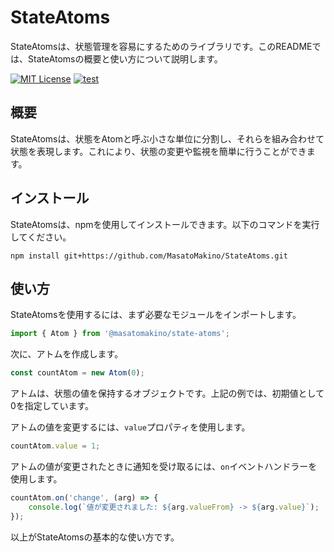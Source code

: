 # StateAtoms

StateAtomsは、状態管理を容易にするためのライブラリです。このREADMEでは、StateAtomsの概要と使い方について説明します。

[![MIT License](https://img.shields.io/badge/license-MIT-blue.svg?style=flat)](LICENSE)
[![test](https://github.com/MasatoMakino/StateAtoms/actions/workflows/ci.yml/badge.svg)](https://github.com/MasatoMakino/StateAtoms/actions/workflows/ci.yml)

## 概要

StateAtomsは、状態をAtomと呼ぶ小さな単位に分割し、それらを組み合わせて状態を表現します。これにより、状態の変更や監視を簡単に行うことができます。

## インストール

StateAtomsは、npmを使用してインストールできます。以下のコマンドを実行してください。

```
npm install git+https://github.com/MasatoMakino/StateAtoms.git
```

## 使い方

StateAtomsを使用するには、まず必要なモジュールをインポートします。

```javascript
import { Atom } from '@masatomakino/state-atoms';
```

次に、アトムを作成します。

```javascript
const countAtom = new Atom(0);
```

アトムは、状態の値を保持するオブジェクトです。上記の例では、初期値として0を指定しています。

アトムの値を変更するには、`value`プロパティを使用します。

```javascript
countAtom.value = 1;
```

アトムの値が変更されたときに通知を受け取るには、`on`イベントハンドラーを使用します。

```javascript
countAtom.on('change', (arg) => {
    console.log(`値が変更されました: ${arg.valueFrom} -> ${arg.value}`);
});
```

以上がStateAtomsの基本的な使い方です。

